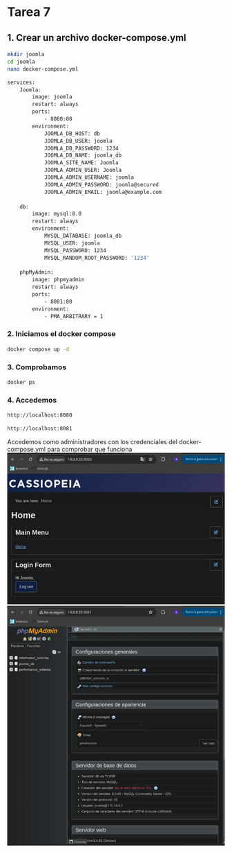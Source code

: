 # Tarea 7

## 1. Crear un archivo docker-compose.yml
```bash
mkdir joomla
cd joomla
nano docker-compose.yml
```

```bash
services:
    Joomla:
        image: joomla
        restart: always
        ports:
            - 8080:80
        environment:
            JOOMLA_DB_HOST: db
            JOOMLA_DB_USER: joomla
            JOOMLA_DB_PASSWORD: 1234
            JOOMLA_DB_NAME: joomla_db
            JOOMLA_SITE_NAME: Joomla
            JOOMLA_ADMIN_USER: Joomla
            JOOMLA_ADMIN_USERNAME: joomla
            JOOMLA_ADMIN_PASSWORD: joomla@secured
            JOOMLA_ADMIN_EMAIL: joomla@example.com
    
    db:
        image: mysql:8.0
        restart: always
        environment:
            MYSQL_DATABASE: joomla_db
            MYSQL_USER: joomla
            MYSQL_PASSWORD: 1234
            MYSQL_RANDOM_ROOT_PASSWORD: '1234'
        
    phpMyAdmin:
        image: phpmyadmin
        restart: always
        ports:
            - 8081:80
        environment:
            - PMA_ARBITRARY = 1
```
### 2. Iniciamos el docker compose
```bash
docker compose up -d
```
### 3. Comprobamos
```bash
docker ps
``` 
### 4. Accedemos
```bash
http://localhost:8080
```
```bash
http://localhost:8081
```
Accedemos como administradores con los credenciales del docker-compose.yml para comprobar que funciona
![Screenshot_20241111_103352.png](img/Screenshot_20241111_103352.png)
![Screenshot_20241111_103452.png](img/Screenshot_20241111_103452.png)

